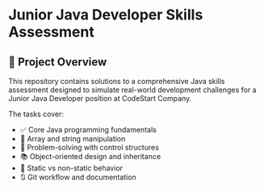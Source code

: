 # Junior Java Developer Skills Assessment

## 🧠 Project Overview

This repository contains solutions to a comprehensive Java skills assessment designed to simulate real-world development challenges for a Junior Java Developer position at CodeStart Company.

The tasks cover:
- ✅ Core Java programming fundamentals
- 🔁 Array and string manipulation
- 🧮 Problem-solving with control structures
- 📚 Object-oriented design and inheritance
- 🧵 Static vs non-static behavior
- 🔃 Git workflow and documentation


